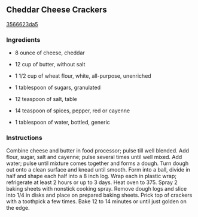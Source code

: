 ## Cheddar Cheese Crackers

[3566623da5](http://www.food.com/recipe/cheddar-cheese-crackers-420885)

### Ingredients

 - 8 ounce of cheese, cheddar

 - 12 cup of butter, without salt

 - 1 1/2 cup of wheat flour, white, all-purpose, unenriched

 - 1 tablespoon of sugars, granulated

 - 12 teaspoon of salt, table

 - 14 teaspoon of spices, pepper, red or cayenne

 - 1 tablespoon of water, bottled, generic

### Instructions

Combine cheese and butter in food processor; pulse till well blended. Add flour, sugar, salt and cayenne; pulse several times until well mixed. Add water; pulse until mixture comes together and forms a dough. Turn dough out onto a clean surface and knead until smooth. Form into a ball, divide in half and shape each half into a 8 inch log. Wrap each in plastic wrap; refrigerate at least 2 hours or up to 3 days. Heat oven to 375. Spray 2 baking sheets with nonstick cooking spray. Remove dough logs and slice into 1/4 in disks and place on prepared baking sheets. Prick top of crackers with a toothpick a few times. Bake 12 to 14 minutes or until just golden on the edge.